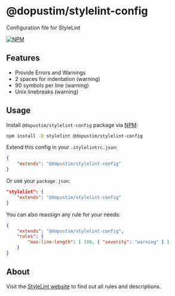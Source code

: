 
# @dopustim/stylelint-config

Configuration file for StyleLint

[![NPM](https://img.shields.io/npm/dt/@dopustim/stylelint-config?style=flat-square)](https://www.npmjs.com/package/@dopustim/stylelint-config)

## Features

- Provide Errors and Warnings
- 2 spaces for indentation (warning)
- 90 symbols per line (warning)
- Unix linebreaks (warning)

## Usage

Install `@dopustim/stylelint-config` package via [NPM](https://www.npmjs.com/package/@dopustim/stylelint-config):

```sh
npm install -D stylelint @dopustim/stylelint-config
```

Extend this config in your `.stylelintrc.json`:

```json
{
    "extends": "@dopustim/stylelint-config"
}
```

Or use your `package.json`:

```json
"stylelint": {
    "extends": "@dopustim/stylelint-config"
}
```

You can also reassign any rule for your needs:

```json
{
    "extends": "@dopustim/stylelint-config",
    "rules": {
        "max-line-length": [ 100, { "severity": "warning" } ]
    }
}
```

## About

Visit the [StyleLint website](https://stylelint.io) to find out all rules and descriptions.
